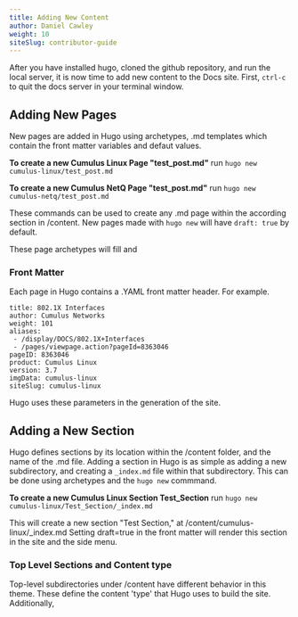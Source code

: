 ```yaml
---
title: Adding New Content
author: Daniel Cawley
weight: 10
siteSlug: contributor-guide
---
```


After you have installed hugo, cloned the github repository, and run the local server,
it is now time to add new content to the Docs site. First, `ctrl-c` to quit the docs server in your terminal window.

## Adding New Pages

New pages are added in Hugo using archetypes,
.md templates which contain the front matter variables and defaut values.

**To create a new Cumulus Linux Page "test_post.md"**
run `hugo new cumulus-linux/test_post.md`

**To create a new Cumulus NetQ Page "test_post.md"**
run  `hugo new cumulus-netq/test_post.md`

These commands can be used to create any .md page within the according section in /content.
New pages made with `hugo new` will have `draft: true` by default.

These page archetypes will fill and

### Front Matter
Each page in Hugo contains a .YAML front matter header. For example.

```
title: 802.1X Interfaces
author: Cumulus Networks
weight: 101
aliases:
 - /display/DOCS/802.1X+Interfaces
 - /pages/viewpage.action?pageId=8363046
pageID: 8363046
product: Cumulus Linux
version: 3.7
imgData: cumulus-linux
siteSlug: cumulus-linux
```
Hugo uses these parameters in the generation of the site.

## Adding a New Section
Hugo defines sections by its location within the /content folder, and the name of the .md file.
Adding a section in Hugo is as simple as adding a new subdirectory, and creating a `_index.md` file
within that subdirectory. This can be done using archetypes and the `hugo new` commmand.

**To create a new Cumulus Linux Section Test_Section**
run `hugo new cumulus-linux/Test_Section/_index.md`

This will create a new section "Test Section," at /content/cumulus-linux/_index.md
Setting draft=true in the front matter will render this section in the site and the side menu.

### Top Level Sections and Content type
Top-level subdirectories under /content have different behavior in this theme.
These define the content 'type' that Hugo uses to build the site. Additionally,
